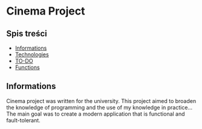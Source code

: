 # Cinema Project

## Spis treści
* [Informations](#Informations)
* [Technologies](#technologie)
* [TO-DO](#TO-DO)
* [Functions](#Functions)


## Informations
Cinema project was written for the university. This project aimed to broaden the knowledge of programming and the use of my knowledge in practice... The main goal was to create a 
modern application that is functional and fault-tolerant. 

